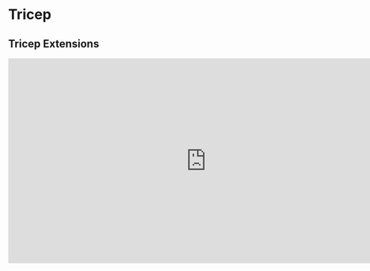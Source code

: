 # Tricep

## Tricep Extensions

<iframe width="800" height="415" src="https://www.youtube.com/embed/7h3lG2WnLXg?si=Nnvm55tx1B0h_kIc" title="YouTube video player" frameborder="0" allow="accelerometer; autoplay; clipboard-write; encrypted-media; gyroscope; picture-in-picture; web-share" referrerpolicy="strict-origin-when-cross-origin" allowfullscreen></iframe>